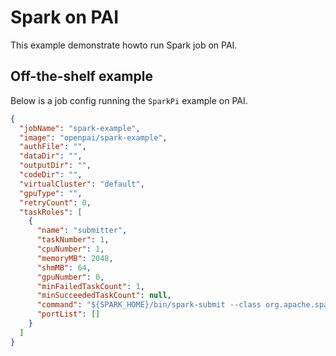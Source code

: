 # Spark on PAI

This example demonstrate howto run Spark job on PAI.

## Off-the-shelf example

Below is a job config running the `SparkPi` example on PAI.

```json
{
  "jobName": "spark-example",
  "image": "openpai/spark-example",
  "authFile": "",
  "dataDir": "",
  "outputDir": "",
  "codeDir": "",
  "virtualCluster": "default",
  "gpuType": "",
  "retryCount": 0,
  "taskRoles": [
    {
      "name": "submitter",
      "taskNumber": 1,
      "cpuNumber": 1,
      "memoryMB": 2048,
      "shmMB": 64,
      "gpuNumber": 0,
      "minFailedTaskCount": 1,
      "minSucceededTaskCount": null,
      "command": "${SPARK_HOME}/bin/spark-submit --class org.apache.spark.examples.SparkPi --master yarn --deploy-mode cluster --driver-memory 4g --executor-memory 2g --executor-cores 1 --queue default ${SPARK_HOME}/examples/jars/spark-examples*.jar 10",
      "portList": []
    }
  ]
}
```




